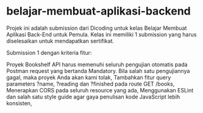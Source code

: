 # belajar-membuat-aplikasi-backend
Projek ini adalah submission dari Dicoding untuk kelas Belajar Membuat Aplikasi Back-End untuk Pemula. Kelas ini memiliki 1 submission yang harus diselesaikan untuk mendapatkan sertifikat.

Submission 1 dengan kriteria fitur:

Proyek Bookshelf API harus memenuhi seluruh pengujian otomatis pada Postman request yang bertanda Mandatory. Bila salah satu pengujiannya gagal, maka proyek Anda akan kami tolak,
Tambahkan fitur query parameters ?name, ?reading dan ?finished pada route GET /books, Menerapkan CORS pada seluruh resource yang ada,
Menggunakan ESLint dan salah satu style guide agar gaya penulisan kode JavaScript lebih konsisten,
